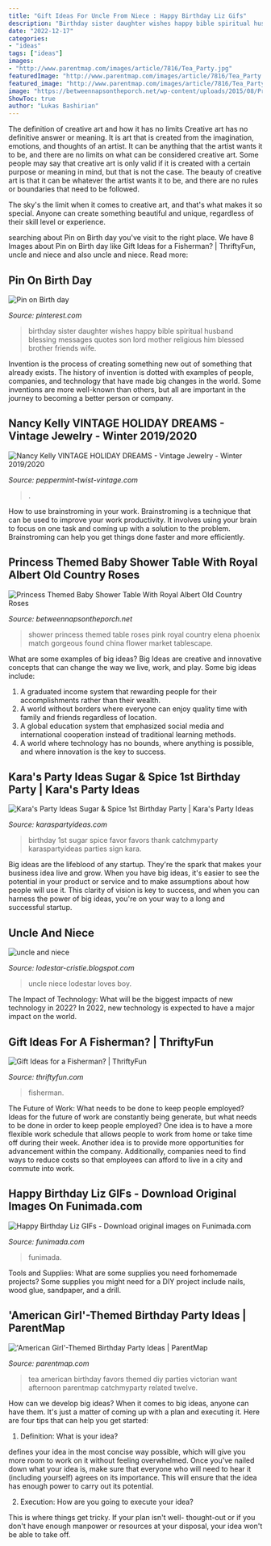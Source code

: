 ```yaml
---
title: "Gift Ideas For Uncle From Niece : Happy Birthday Liz Gifs"
description: "Birthday sister daughter wishes happy bible spiritual husband blessing messages quotes son lord mother religious him blessed brother friends wife"
date: "2022-12-17"
categories:
- "ideas"
tags: ["ideas"]
images:
- "http://www.parentmap.com/images/article/7816/Tea_Party.jpg"
featuredImage: "http://www.parentmap.com/images/article/7816/Tea_Party.jpg"
featured_image: "http://www.parentmap.com/images/article/7816/Tea_Party.jpg"
image: "https://betweennapsontheporch.net/wp-content/uploads/2015/08/Princess-Themed-Baby-Shower-in-Pink-02.jpg"
ShowToc: true
author: "Lukas Bashirian"
---
```



The definition of creative art and how it has no limits
Creative art has no definitive answer or meaning. It is art that is created from the imagination, emotions, and thoughts of an artist. It can be anything that the artist wants it to be, and there are no limits on what can be considered creative art.
Some people may say that creative art is only valid if it is created with a certain purpose or meaning in mind, but that is not the case. The beauty of creative art is that it can be whatever the artist wants it to be, and there are no rules or boundaries that need to be followed.

The sky's the limit when it comes to creative art, and that's what makes it so special. Anyone can create something beautiful and unique, regardless of their skill level or experience.

	

		
searching about Pin on Birth day you've visit to the right place. We have 8 Images about Pin on Birth day like Gift Ideas for a Fisherman? | ThriftyFun, uncle and niece and also uncle and niece. Read more:
		
    
## Pin On Birth Day

<img loading=lazy src="https://i.pinimg.com/736x/39/4a/12/394a12d34d33bf5e6ea3cca819d5b35b.jpg" onerror="this.onerror=null;this.src='https://tse1.mm.bing.net/th?id=OIP.4vQR2Qme6ST3r6Rh9zFfjAAAAA&amp;pid=15.1';" alt="Pin on Birth day">

_Source: pinterest.com_

>birthday sister daughter wishes happy bible spiritual husband blessing messages quotes son lord mother religious him blessed brother friends wife. 

	

Invention is the process of creating something new out of something that already exists. The history of invention is dotted with examples of people, companies, and technology that have made big changes in the world. Some inventions are more well-known than others, but all are important in the journey to becoming a better person or company.

    
## Nancy Kelly VINTAGE HOLIDAY DREAMS - Vintage Jewelry - Winter 2019/2020

<img loading=lazy src="https://cdn.shopify.com/s/files/1/0042/0669/0350/articles/Xmastree_1024x.jpg?v=1604287717" onerror="this.onerror=null;this.src='https://tse1.mm.bing.net/th?id=OIP.nUeDRKlxP2HFTmBPKzBXCAHaGi&amp;pid=15.1';" alt="Nancy Kelly VINTAGE HOLIDAY DREAMS - Vintage Jewelry - Winter 2019/2020">

_Source: peppermint-twist-vintage.com_

>. 

	

How to use brainstroming in your work.
Brainstroming is a technique that can be used to improve your work productivity. It involves using your brain to focus on one task and coming up with a solution to the problem. Brainstroming can help you get things done faster and more efficiently.

    
## Princess Themed Baby Shower Table With Royal Albert Old Country Roses

<img loading=lazy src="https://betweennapsontheporch.net/wp-content/uploads/2015/08/Princess-Themed-Baby-Shower-in-Pink-02.jpg" onerror="this.onerror=null;this.src='https://tse1.mm.bing.net/th?id=OIP.Y_HM2s4obPNu9w1qzL3qQAHaJ3&amp;pid=15.1';" alt="Princess Themed Baby Shower Table With Royal Albert Old Country Roses">

_Source: betweennapsontheporch.net_

>shower princess themed table roses pink royal country elena phoenix match gorgeous found china flower market tablescape. 

	

What are some examples of big ideas?
Big Ideas are creative and innovative concepts that can change the way we live, work, and play. Some big ideas include: 
1. A graduated income system that rewarding people for their accomplishments rather than their wealth.
2. A world without borders where everyone can enjoy quality time with family and friends regardless of location.
3. A global education system that emphasized social media and international cooperation instead of traditional learning methods.
4. A world where technology has no bounds, where anything is possible, and where innovation is the key to success.

    
## Kara&#039;s Party Ideas Sugar &amp; Spice 1st Birthday Party | Kara&#039;s Party Ideas

<img loading=lazy src="https://karaspartyideas.com/wp-content/uploads/2016/06/Sugar-Spice-1st-Birthday-Party-via-Karas-Party-Ideas-KarasPartyIdeas.com4_.jpeg" onerror="this.onerror=null;this.src='https://tse4.mm.bing.net/th?id=OIP.VsdR9oKnmUuhfYLItg0n_AHaLI&amp;pid=15.1';" alt="Kara&#039;s Party Ideas Sugar &amp; Spice 1st Birthday Party | Kara&#039;s Party Ideas">

_Source: karaspartyideas.com_

>birthday 1st sugar spice favor favors thank catchmyparty karaspartyideas parties sign kara. 

	

Big ideas are the lifeblood of any startup. They're the spark that makes your business idea live and grow. When you have big ideas, it's easier to see the potential in your product or service and to make assumptions about how people will use it. This clarity of vision is key to success, and when you can harness the power of big ideas, you're on your way to a long and successful startup.

    
## Uncle And Niece

<img loading=lazy src="https://3.bp.blogspot.com/-GRAB81VtkOk/T8dyut1WJCI/AAAAAAAAFWM/PQosiAHSOHA/s640/IMG_2120.JPG" onerror="this.onerror=null;this.src='https://tse3.mm.bing.net/th?id=OIP.2cIRRrKc8cQT4t0ZNfpAbQHaFj&amp;pid=15.1';" alt="uncle and niece">

_Source: lodestar-cristie.blogspot.com_

>uncle niece lodestar loves boy. 

	

The Impact of Technology: What will be the biggest impacts of new technology in 2022?
In 2022, new technology is expected to have a major impact on the world.

    
## Gift Ideas For A Fisherman? | ThriftyFun

<img loading=lazy src="https://img.thrfun.com/img/077/054/fisherman_x1.jpg" onerror="this.onerror=null;this.src='https://tse1.mm.bing.net/th?id=OIP.VbtYHvUFYB2_cJj6LpqvygHaE8&amp;pid=15.1';" alt="Gift Ideas for a Fisherman? | ThriftyFun">

_Source: thriftyfun.com_

>fisherman. 

	

The Future of Work: What needs to be done to keep people employed?
Ideas for the future of work are constantly being generate, but what needs to be done in order to keep people employed? One idea is to have a more flexible work schedule that allows people to work from home or take time off during their week. Another idea is to provide more opportunities for advancement within the company. Additionally, companies need to find ways to reduce costs so that employees can afford to live in a city and commute into work.

    
## Happy Birthday Liz GIFs - Download Original Images On Funimada.com

<img loading=lazy src="https://www.funimada.com/assets/images/cards/big/liz-10.gif" onerror="this.onerror=null;this.src='https://tse4.mm.bing.net/th?id=OIP.ffMvq1D9AgZvnCdH8uLwNQHaHa&amp;pid=15.1';" alt="Happy Birthday Liz GIFs - Download original images on Funimada.com">

_Source: funimada.com_

>funimada. 

	

Tools and Supplies: What are some supplies you need forhomemade projects?
Some supplies you might need for a DIY project include nails, wood glue, sandpaper, and a drill.

    
## &#039;American Girl&#039;-Themed Birthday Party Ideas | ParentMap

<img loading=lazy src="http://www.parentmap.com/images/article/7816/Tea_Party.jpg" onerror="this.onerror=null;this.src='https://tse4.mm.bing.net/th?id=OIP.lA1U1_uxHZgwjpc6n9vriwHaFj&amp;pid=15.1';" alt="&#039;American Girl&#039;-Themed Birthday Party Ideas | ParentMap">

_Source: parentmap.com_

>tea american birthday favors themed diy parties victorian want afternoon parentmap catchmyparty related twelve. 

	

How can we develop big ideas?
When it comes to big ideas, anyone can have them. It's just a matter of coming up with a plan and executing it. Here are four tips that can help you get started:
1. Definition: What is your idea?

 defines your idea in the most concise way possible, which will give you more room to work on it without feeling overwhelmed. Once you've nailed down what your idea is, make sure that everyone who will need to hear it (including yourself) agrees on its importance. This will ensure that the idea has enough power to carry out its potential.

2. Execution: How are you going to execute your idea?

This is where things get tricky. If your plan isn't well- thought-out or if you don't have enough manpower or resources at your disposal, your idea won't be able to take off.

